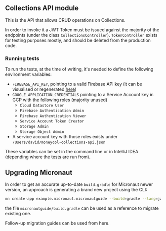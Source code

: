 ## Collections API module

This is the API that allows CRUD operations on Collections.

In order to invoke it a JWT Token must be issued against the majority of the endpoints (under the class 
`CollectionsController`). `TokenController` exists for testing purposes mostly, and should be deleted from the 
production code.

### Running tests

To run the tests, at the time of writing, it's needed to define the following environment
variables:

- `FIREBASE_API_KEY`, pointing to a valid Firebase API key (it can be visualised or regenerated [here](https://console.cloud.google.com/apis/credentials?project=moneycol))
- `GOOGLE_APPLICATION_CREDENTIALS` pointing to a Service Account key in GCP with the following roles (majority unused)
  - `Cloud Datastore User`
  - `Firebase Authentication Admin`
  - `Firebase Authentication Viewer`
  - `Service Account Token Creator`
  - `Storage Admin`
  - `Storage Object Admin`
- A service account key with those roles exists under `/Users/david/moneycol-collections-api.json`

These variables can be set in the command line or in IntelliJ IDEA (depending where the tests are run from).


## Upgrading Micronaut

In order to get an accurate up-to-date `build.gradle` for Micronaut newer version, an approach is generating a brand
new project using the CLI:

```bash
mn create-app example.micronaut.micronautguide --build=gradle --lang=java
```

the file `micronautguide/build.gradle` can be used as a reference to migrate existing one.

Follow-up migration guides can be used from here.

